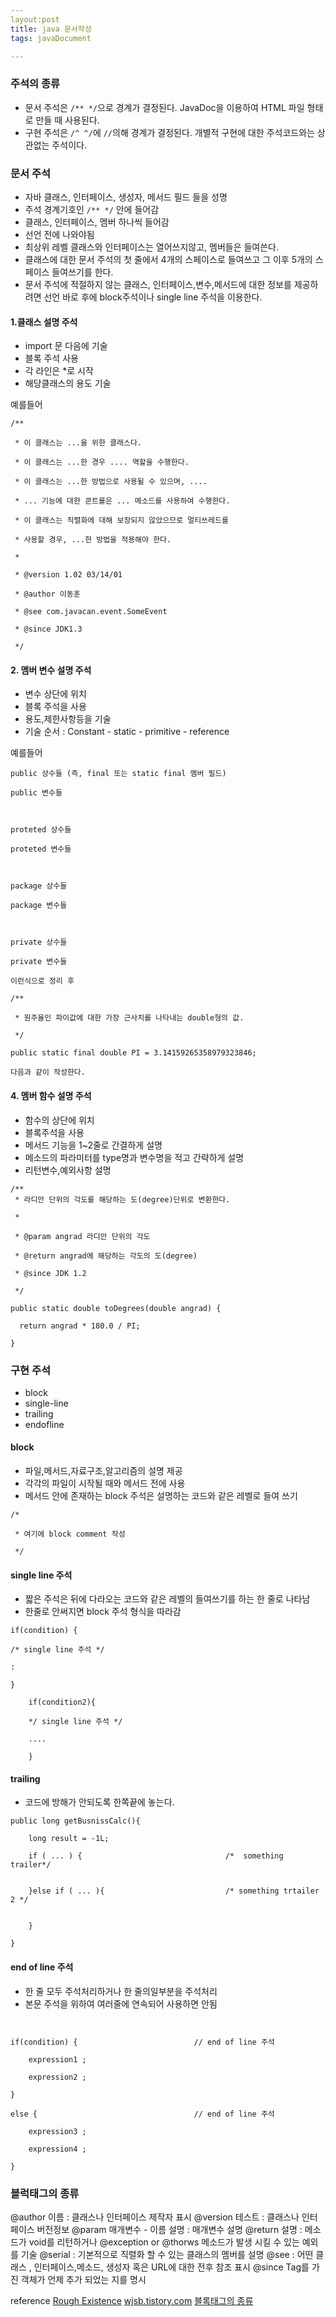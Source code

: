 ```yaml
---
layout:post
title: java 문서작성
tags: javaDocument

---
```


### 주석의 종류 
- 문서 주석은 `/** */`으로 경계가 결정된다. JavaDoc을 이용하여 HTML 파일 형태로 만들 때 사용된다.
- 구현 주석은 `/^ ^/`에  `//`의해 경계가 결정된다. 개별적 구현에 대한 주석코드와는 상관없는 주석이다.


### 문서 주석 
- 자바 클래스, 인터페이스, 생성자, 메서드 필드 들을 성명 
- 주석 경계기호인 `/** */` 안에 들어감 
- 클래스, 인터페이스, 멤버 하나씩 들어감 
- 선언 전에 나와야됨 
- 최상위 레벨 클래스와 인터페이스는 열어쓰지않고, 멤버들은 들여쓴다. 
- 클래스에 대한 문서 주석의 첫 줄에서 4개의 스페이스로 들여쓰고 그 이후 5개의 스페이스 들여쓰기를 한다. 
- 문서 주석에 적절하지 않는 클래스, 인터페이스,변수,메서드에 대한 정보를 제공하려면 선언 바로 후에 block주석이나 single line 주석을 이용한다.

#### 1.클래스 설명 주석
- import 문 다음에 기술 
- 블록 주석 사용 
- 각 라인은 *로 시작
- 해당클래스의 용도 기술 

예를들어 
```
/**

 * 이 클래스는 ...을 위한 클래스다. 

 * 이 클래스는 ...한 경우 .... 역할을 수행한다.

 * 이 클래스는 ...한 방법으로 사용될 수 있으며, ....

 * ... 기능에 대한 콘트롤은 ... 메소드를 사용하여 수행한다.

 * 이 클래스는 직렬화에 대해 보장되지 않았으므로 멀티쓰레드를 

 * 사용할 경우, ...한 방법을 적용해야 한다.

 *

 * @version 1.02 03/14/01

 * @author 이동훈

 * @see com.javacan.event.SomeEvent

 * @since JDK1.3

 */
```
#### 2. 멤버 변수 설명 주석 
- 변수 상단에 위치
- 블록 주석을 사용 
- 용도,제한사항등을 기술 
- 기술 순서 : Constant - static - primitive - reference

예를들어 
```
public 상수들 (즉, final 또는 static final 멤버 필드) 

public 변수들 



proteted 상수들 

proteted 변수들 



package 상수들 

package 변수들 



private 상수들 

private 변수들 

이런식으로 정리 후 

/**

 * 원주율인 파이값에 대한 가장 근사치를 나타내는 double형의 값.

 */

public static final double PI = 3.14159265358979323846;

다음과 같이 작성한다. 
```

#### 4. 멤버 함수 설명 주석 
- 함수의 상단에 위치 
- 블록주석을 사용
- 메서드 기능을 1~2줄로 간결하게 설명
- 메소드의 파라미터를 type명과 변수명을 적고 간략하게 설명 
- 리턴변수,예외사항 설명 


```
/**
 * 라디안 단위의 각도를 해당하는 도(degree)단위로 변환한다.

 *

 * @param angrad 라디안 단위의 각도

 * @return angrad에 해당하는 각도의 도(degree)

 * @since JDK 1.2

 */

public static double toDegrees(double angrad) {

  return angrad * 180.0 / PI;

}
```

### 구현 주석 
- block
- single-line
- trailing
- endofline

#### block
- 파일,메서드,자료구조,알고리즘의 설명 제공 
- 각각의 파일이 시작될 때와 메서드 전에 사용 
- 메서드 안에 존재하는 block 주석은 설명하는 코드와 같은 레벨로 들여 쓰기 

```
/*

 * 여기에 block comment 작성

 */
```

#### single line 주석 
- 짧은 주석은 뒤에 다라오는 코드와 같은 레벨의 들여쓰기를 하는 한 줄로 나타남 
- 한줄로 안써지면 block 주석 형식을 따라감 

```
if(condition) {

/* single line 주석 */

:

}

    if(condition2){

    */ single line 주석 */

    ....

    }
```


#### trailing 
- 코드에 방해가 안되도록 한쪽끝에 놓는다. 

```
public long getBusnissCalc(){

	long result = -1L;

    if ( ... ) {								/*  something trailer*/


    }else if ( ... ){							/* something trtailer 2 */
    
    
    }

}
```

#### end of line 주석 
- 한 줄 모두 주석처리하거나 한 줄의일부분을 주석처리 
- 본문 주석을 위하여 여러줄에 연속되어 사용하면 안됨


```


if(condition) {                          // end of line 주석

    expression1 ;

    expression2 ;

}

else {                                   // end of line 주석

    expression3 ;

    expression4 ;

}

```
### 블럭태그의 종류 
@author 이름  : 클래스나 인터페이스 제작자 표시 
@version 테스트 : 클래스나 인터페이스 버전정보 
@param 매개변수 - 이름 설명 : 매개변수 설명
@return 설명 : 메소드가 void를 리턴하거나
@exception or @thorws 메소드가 발생 시킬 수 있는 예외를 기술 
@serial : 기본적으로 직렬화 할 수 있는 클래스의 멤버를 설명
@see : 어떤 클래스 , 인터페이스,메소드, 생성자 혹은 URL에 대한 전후 참조 표시 
@since Tag를 가진 객체가 언제 추가 되었는 지를 명시 

reference 
[Rough Existence](http://roughexistence.tistory.com/70)
[wjsb.tistory.com](http://wjsb.tistory.com/31)
[블록태그의 종류](http://6kkki.tistory.com/1)